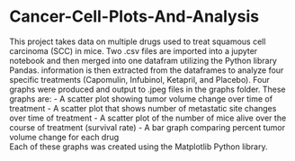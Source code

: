 # Cancer-Cell-Plots-And-Analysis
This project takes data on multiple drugs used to treat squamous cell carcinoma (SCC) in mice. Two .csv files are imported into a jupyter notebook and then merged into one datafram utilizing the Python library Pandas. information is then extracted from the dataframes to analyze four specific treatments (Capomulin, Infubinol, Ketapril, and Placebo). Four graphs were produced and output to .jpeg files in the graphs folder. These graphs are:
    - A scatter plot showing tumor volume change over time of treatment
    - A scatter plot that shows number of metastatic site changes over time of treatment
    - A scatter plot of the number of mice alive over the course of treatment (survival rate)
    - A bar graph comparing percent tumor volume change for each drug  
Each of these graphs was created using the Matplotlib Python library.
